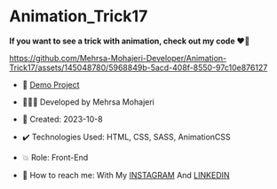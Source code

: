 # Animation_Trick17

**If you want to see a trick with animation, check out my code ♥️👀**

https://github.com/Mehrsa-Mohajeri-Developer/Animation-Trick17/assets/145048780/5968849b-5acd-408f-8550-97c10e876127

- 🔗 [Demo Project](https://mehrsa-mohajeri-developer.github.io/Animation_Trick17/)
  
- 👩🏻‍💻 Developed by Mehrsa Mohajeri

- 📆 Created: 2023-10-8

- ✔️ Technologies Used: HTML, CSS, SASS, AnimationCSS

- 💥 Role: Front-End

- 📲 How to reach me: With My [INSTAGRAM](https://www.instagram.com/mehrsa_mohajeri_developer) And [LINKEDIN](https://www.linkedin.com/in/mehrsa-mohajeri-developer)

